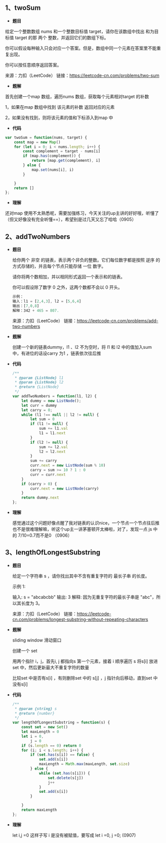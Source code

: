 ## 1、twoSum

* **题目**

给定一个整数数组 nums 和一个整数目标值 target，请你在该数组中找出 和为目标值 target  的那 两个 整数，并返回它们的数组下标。

你可以假设每种输入只会对应一个答案。但是，数组中同一个元素在答案里不能重复出现。

你可以按任意顺序返回答案。

来源：力扣（LeetCode）
链接：https://leetcode-cn.com/problems/two-sum

* **题解**

首先创建一个map 数组，遍历nums 数组，获取每个元素相对target 的补数

1，如果在map 数组中找到 该元素的补数 返回对应的元素

2，如果没有找到，则将该元素的值和下标添入到map 中

* **代码**

~~~js
var twoSum = function(nums, target) {
    const map = new Map()
    for (let i = 0; i < nums.length; i++) {
        const complement = target - nums[i]
        if (map.has(complement)) {
            return [map.get(complement), i]
        } else {
            map.set(nums[i], i)
        }

    }
    return []
};
~~~

* **理解**

还对map 使用不太熟悉呢，需要加强练习，今天关注的up主讲的好好哦，听懂了（但又好像没有完全听懂==），希望别是过几天又忘了哈哈（0905）

## 2、addTwoNumbers

* **题目**

  给你两个 非空 的链表，表示两个非负的整数。它们每位数字都是按照 逆序 的方式存储的，并且每个节点只能存储 一位 数字。

  请你将两个数相加，并以相同形式返回一个表示和的链表。

  你可以假设除了数字 0 之外，这两个数都不会以 0 开头。

  ~~~js
  示例：
  输入：l1 = [2,4,3], l2 = [5,6,4]
  输出：[7,0,8]
  解释：342 + 465 = 807.
  ~~~

  

  来源：力扣（LeetCode）
  链接：https://leetcode-cn.com/problems/add-two-numbers

* **题解**

  创建一个新的链表dummy，l1 、l2 不为空时，将 l1 和 l2 中的值加入sum 中，有进位的话设carry 为1 ，链表依次往后推

* **代码**

  ~~~js
  /**
   * @param {ListNode} l1
   * @param {ListNode} l2
   * @return {ListNode}
   */
  var addTwoNumbers = function(l1, l2) {
      let dummy = new ListNode();
      let curr = dummy
      let carry = 0;
      while (l1 !== null || l2 != null) {
          let sum = 0
          if (l1 != null) {
              sum += l1.val
              l1 = l1.next
          }
          if (l2 != null) {
              sum += l2.val
              l2 = l2.next
          }
          sum += carry
          curr.next = new ListNode(sum % 10)
          carry = sum >= 10 ? 1 : 0
          curr = curr.next
      }
      if (carry > 0) {
          curr.next = new ListNode(carry)
      }
      return dummy.next
  };
  ~~~

  

* **理解**

  感觉通过这个问题好像点醒了我对链表的认识nice，一个节点一个节点往后推也不是很难理解嘛，听这个up主一讲茅塞顿开太棒啦，对了，发现一点 js 中的 7/10=0.7而不是0 （0906）

## 3、lengthOfLongestSubstring

* **题目**

  给定一个字符串 s ，请你找出其中不含有重复字符的 最长子串 的长度。 

  示例 1:

  输入: s = "abcabcbb"
  输出: 3 
  解释: 因为无重复字符的最长子串是 "abc"，所以其长度为 3。

  来源：力扣（LeetCode）
  链接：https://leetcode-cn.com/problems/longest-substring-without-repeating-characters

* **题解**

  sliding window 滑动窗口  

  创建一个 set

  用两个指针 i，j，首先i, j 都指向s 第一个元素，接着 i 顺序遍历 s 将s[i] 放进 set 中，然后更新最大不重复字符的数量

  比较set 中是否有s[i] ，有则删除set 中的 s[j] ，j 指针向后移动，直到set 中没有s[i]

* **代码**

  ~~~js
  /**
   * @param {string} s
   * @return {number}
   */
  var lengthOfLongestSubstring = function(s) {
      const set = new Set()
      let maxLength = 0
      let i = 0,
          j = 0
      if (s.length == 0) return 0
      for (i; i < s.length; i++) {
          if (set.has(s[i]) == false) {
              set.add(s[i])
              maxLength = Math.max(maxLength, set.size)
          } else {
              while (set.has(s[i])) {
                  set.delete(s[j])
                  j++
              }
              set.add(s[i])
          }
  
      }
      return maxLength
  };
  ~~~

  

* **理解**

   let i,j =0 这样子写 i 是没有被赋值，要写成 let i =0, j =0;    (0907)